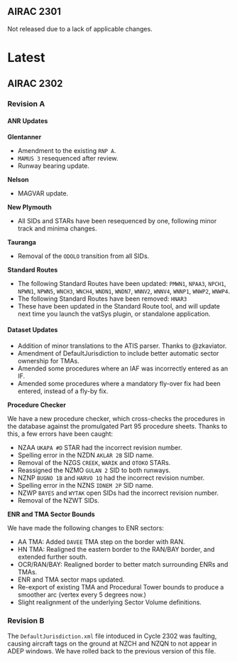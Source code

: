 ## AIRAC 2301

Not released due to a lack of applicable changes.


# Latest

## AIRAC 2302

### Revision A

#### ANR Updates

**Glentanner**

  -  Amendment to the existing `RNP A`.
  -  `MAMUS 3` resequenced after review.
  -  Runway bearing update.

**Nelson**

  -  MAGVAR update.

**New Plymouth**

  -  All SIDs and STARs have been resequenced by one, following minor track and minima changes.

**Tauranga**

  -  Removal of the `ODOLO` transition from all SIDs.

**Standard Routes**

  - The following Standard Routes have been updated: `PMWN1`, `NPAA3`, `NPCH1`, `NPWN1`, `NPWN5`, `WNCH3`, `WNCH4`, `WNDN1`, `WNDN7`, `WNNV2`, `WNNV4`, `WNNP1`, `WNWP2`, `WNWP4`.
  - The following Standard Routes have been removed: `HNAR3`
  - These have been updated in the Standard Route tool, and will update next time you launch the vatSys plugin, or standalone application.


#### Dataset Updates

  - Addition of minor translations to the ATIS parser. Thanks to @zkaviator.
  - Amendment of DefaultJurisdiction to include better automatic sector ownership for TMAs.
  - Amended some procedures where an IAF was incorrectly entered as an IF. 
  - Amended some procedures where a mandatory fly-over fix had been entered, instead of a fly-by fix.

**Procedure Checker**

We have a new procedure checker, which cross-checks the procedures in the database against the promulgated Part 95 procedure sheets. Thanks to this, a few errors have been caught:

  - NZAA `UKAPA #D` STAR had the incorrect revision number.
  - Spelling error in the NZDN `AKLAR 2B` SID name.
  - Removal of the NZGS `CREEK`, `WARIK` and `OTOKO` STARs.
  - Reassigned the NZMO `GULAN 2` SID to both runways.
  - NZNP `BUGNO 1B` and `HARVO 1Q` had the incorrect revision number.
  - Spelling error in the NZNS `IDNEM 2P` SID name.
  - NZWP `BAYES` and `WYTAK` open SIDs had the incorrect revision number.
  - Removal of the NZWT SIDs.

**ENR and TMA Sector Bounds**

We have made the following changes to ENR sectors:

  - AA TMA: Added `DAVEE` TMA step on the border with RAN.
  - HN TMA: Realigned the eastern border to the RAN/BAY border, and extended further south.
  - OCR/RAN/BAY: Realigned border to better match surrounding ENRs and TMAs.
  - ENR and TMA sector maps updated.
  - Re-export of existing TMA and Procedural Tower bounds to produce a smoother arc (vertex every 5 degrees now.)
  - Slight realignment of the underlying Sector Volume definitions.

### Revision B

The `DefaultJurisdiction.xml` file intoduced in Cycle 2302 was faulting, causing aircraft tags on the ground at NZCH and NZQN to not appear in ADEP windows. We have rolled back to the previous version of this file.